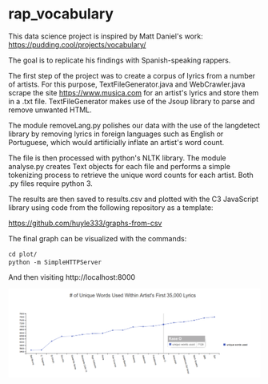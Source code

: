# rap_vocabulary
This data science project is inspired by Matt Daniel's work: https://pudding.cool/projects/vocabulary/

The goal is to replicate his findings with Spanish-speaking rappers. 

The first step of the project was to create a corpus of lyrics from a number of artists. For this purpose, TextFileGenerator.java and WebCrawler.java scrape the site https://www.musica.com for an artist's lyrics and store them in a .txt file. TextFileGenerator makes use of the Jsoup library to parse and remove unwanted HTML.

The module removeLang.py polishes our data with the use of the langdetect library by removing lyrics in foreign languages such as English or Portuguese, which would artificially inflate an artist's word count.

The file is then processed with python's NLTK library. The module analyse.py creates Text objects for each file and performs a simple tokenizing process to retrieve the unique word counts for each artist. Both .py files require python 3.

The results are then saved to results.csv and plotted with the C3 JavaScript library using code from the following repository as a template:

https://github.com/huyle333/graphs-from-csv

The final graph can be visualized with the commands:
```
cd plot/
python -m SimpleHTTPServer
```
And then visiting http://localhost:8000

![Alt text](/screenshot.png)
